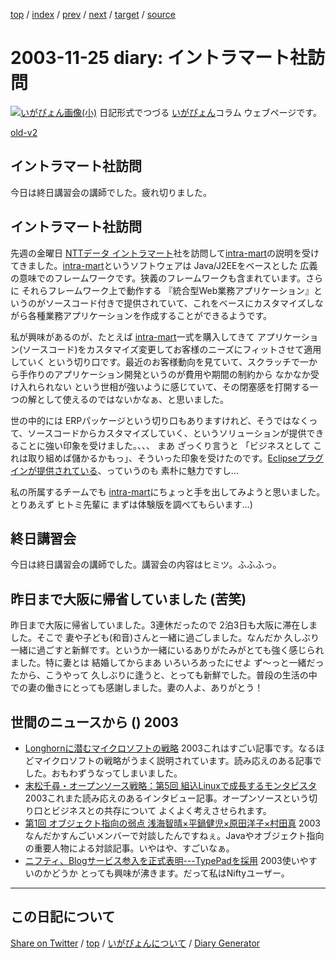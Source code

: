[top](https://igapyon.github.io/diary/) 
 / [index](https://igapyon.github.io/diary/2003/index.html) 
 / [prev](https://igapyon.github.io/diary/2003/ig031124.html) 
 / [next](https://igapyon.github.io/diary/2003/ig031126.html) 
 / [target](https://igapyon.github.io/diary/2003/ig031125.html) 
 / [source](https://github.com/igapyon/diary/blob/gh-pages/2003/ig031125.html.src.md) 

2003-11-25 diary: イントラマート社訪問
=====================================================================================================
[![いがぴょん画像(小)](https://igapyon.github.io/diary/images/iga200306s.jpg "いがぴょん")](https://igapyon.github.io/diary/memo/memoigapyon.html) 日記形式でつづる [いがぴょん](https://igapyon.github.io/diary/memo/memoigapyon.html)コラム ウェブページです。

[old-v2](ig031125-orig.html)

## イントラマート社訪問

今日は終日講習会の講師でした。疲れ切りました。


## イントラマート社訪問

先週の金曜日 [NTTデータ イントラマート](http://www.intra-mart.jp/)社を訪問して[intra-mart](http://www.intra-mart.jp/intra-mart/)の説明を受けてきました。[intra-mart](http://www.intra-mart.jp/intra-mart/)というソフトウェアは Java/J2EEをベースとした 広義の意味でのフレームワークです。狭義のフレームワークも含まれています。さらに それらフレームワーク上で動作する 『統合型Web業務アプリケーション』というのがソースコード付きで提供されていて、これをベースにカスタマイズしながら各種業務アプリケーションを作成することができるようです。

私が興味があるのが、たとえば [intra-mart](http://www.intra-mart.jp/intra-mart/)一式を購入してきて アプリケーション(ソースコード)をカスタマイズ変更してお客様のニーズにフィットさせて適用していく という切り口です。最近のお客様動向を見ていて、スクラッチで一から手作りのアプリケーション開発というのが費用や期間の制約から なかなか受け入れられない という世相が強いように感じていて、その閉塞感を打開する一つの解として使えるのではないかなぁ、と思いました。

世の中的には ERPパッケージという切り口もありますけれど、そうではなくって、ソースコードからカスタマイズしていく、というソリューションが提供できることに強い印象を受けました。、、、 まあ ざっくり言うと 「ビジネスとして これは取り組めば儲かるかもっ」、そういった印象を受けたのです。[Eclipseプラグインが提供されている](http://linux.ascii24.com/linux/news/today/2002/09/04/638374-000.html)、っていうのも 素朴に魅力ですし…

私の所属するチームでも [intra-mart](http://www.intra-mart.jp/intra-mart/)にちょっと手を出してみようと思いました。とりあえず ヒトミ先輩に まずは体験版を調べてもらいます…)

## 終日講習会

今日は終日講習会の講師でした。講習会の内容はヒミツ。ふふふっ。

## 昨日まで大阪に帰省していました (苦笑)

昨日まで大阪に帰省していました。3連休だったので 2泊3日も大阪に滞在しました。そこで 妻や子ども(和音)さんと一緒に過ごしました。なんだか 久しぶり一緒に過ごすと新鮮です。というか一緒にいるありがたみがとても強く感じられました。特に妻とは 結婚してからまあ いろいろあったにせよ ず～っと一緒だったから、こうやって 久しぶりに逢うと、とっても新鮮でした。普段の生活の中での妻の働きにとっても感謝しました。妻の人よ、ありがとう！

## 世間のニュースから () 2003

* [Longhornに潜むマイクロソフトの戦略](http://japan.cnet.com/news/special/story/0,2000047679,20062035,00.htm)  2003これはすごい記事です。なるほどマイクロソフトの戦略がうまく説明されています。読み応えのある記事でした。おもわずうなってしまいました。
* [末松千尋・オープンソース戦略：第5回 組込Linuxで成長するモンタビスタ](http://japan.cnet.com/column/suematsu/story/0,2000048844,20062116,00.htm)  2003これまた読み応えのあるインタビュー記事。オープンソースという切り口とビジネスとの共存について よくよく考えさせられます。
* [第1回 オブジェクト指向の弱点 浅海智晴×平鍋健児×原田洋子×村田真](http://www.atmarkit.co.jp/fjava/devs/roundtable01/roundtable01.html)  2003なんだかすんごいメンバーで対談したんですねぇ。Javaやオブジェクト指向の重要人物による対談記事。いやはや、すごいなぁ。
* [ニフティ、Blogサービス参入を正式表明---TypePadを採用](http://japan.cnet.com/news/media/story/0,2000047715,20062147,00.htm)  2003使いやすいのかどうか とっても興味が沸きます。だって私はNiftyユーザー。

----------------------------------------------------------------------------------------------------

## この日記について

[Share on Twitter](https://twitter.com/intent/tweet?hashtags=igapyon%2Cdiary%2C%E3%81%84%E3%81%8C%E3%81%B4%E3%82%87%E3%82%93&text=%E3%82%A4%E3%83%B3%E3%83%88%E3%83%A9%E3%83%9E%E3%83%BC%E3%83%88%E7%A4%BE%E8%A8%AA%E5%95%8F&url=https%3A%2F%2Figapyon.github.io%2Fdiary%2F2003%2Fig031125.html) / [top](../index.html/) / [いがぴょんについて](https://igapyon.github.io/diary/memo/memoigapyon.html) / [Diary Generator](https://github.com/igapyon/igapyonv3)
